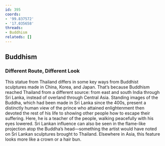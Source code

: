 ```yaml
---
id: 395
coords:
- '99.837572'
- '17.035658'
threads:
- Buddhism
relateds: []
---
```


## Buddhism

### Different Route, Different Look

This statue from Thailand differs in some key ways from Buddhist sculptures made in China, Korea, and Japan. That’s because Buddhism reached Thailand from a different source: from east and south India through Sri Lanka, instead of overland through Central Asia. Standing images of the Buddha, which had been made in Sri Lanka since the 400s, present a distinctly human view of the prince who attained enlightenment then devoted the rest of his life to showing other people how to escape their suffering. Here, he is a teacher of the people, walking peacefully with his eyes lowered. Sri Lankan influence can also be seen in the flame-like projection atop the Buddha’s head—something the artist would have noted on Sri Lankan sculptures brought to Thailand. Elsewhere in Asia, this feature looks more like a crown or a hair bun.  
